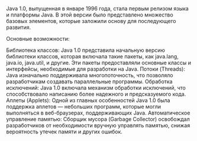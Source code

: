 Java 1.0, выпущенная в январе 1996 года, стала первым релизом языка и платформы Java. В этой версии было представлено множество базовых элементов, которые заложили основу для последующего развития.

Основные возможности:

Библиотека классов: Java 1.0 представила начальную версию библиотеки классов, которая включала такие пакеты, как java.lang, java.io, java.util, и другие. Эти пакеты предоставляли основные классы и интерфейсы, необходимые для разработки на Java.
Потоки (Threads): Java изначально поддерживала многопоточность, что позволяло разработчикам создавать параллельные программы.
Обработка исключений: Java 1.0 включала механизм обработки исключений, что способствовало написанию более надежного и предсказуемого кода.
Аплеты (Applets): Одной из главных особенностей Java 1.0 была поддержка аплетов — небольших программ, которые могли выполняться в веб-браузерах, поддерживающих Java.
Автоматическое управление памятью: Сборщик мусора (Garbage Collector) освобождал разработчиков от необходимости вручную управлять памятью, снижая вероятность утечек памяти и других ошибок.